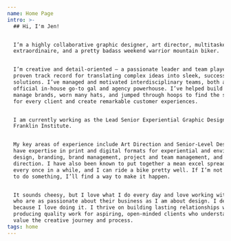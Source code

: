 ```yaml
---
name: Home Page
intro: >-
  ## Hi, I'm Jen!


  I’m a highly collaborative graphic designer, art director, multitasker
  extraordinaire, and a pretty badass weekend warrior mountain biker.


  I’m creative and detail-oriented — a passionate leader and team player with a
  proven track record for translating complex ideas into sleek, successful
  solutions. I’ve managed and motivated interdisciplinary teams, both as the
  official in-house go-to gal and agency powerhouse. I’ve helped build and
  manage brands, worn many hats, and jumped through hoops to find the solution
  for every client and create remarkable customer experiences.


  I am currently working as the Lead Senior Experiential Graphic Designer at The
  Franklin Institute.


  My key areas of experience include Art Direction and Senior-Level Design. I
  have expertise in print and digital formats for experiential and environmental
  design, branding, brand management, project and team management, and design
  direction. I have also been known to put together a mean excel spreadsheet
  every once in a while, and I can ride a bike pretty well. If I’m not sure how
  to do something, I’ll find a way to make it happen.


  It sounds cheesy, but I love what I do every day and love working with clients
  who are as passionate about their business as I am about design. I design
  because I love doing it. I thrive on building lasting relationships while
  producing quality work for aspiring, open-minded clients who understand and
  value the creative journey and process.
tags: home
---
```


